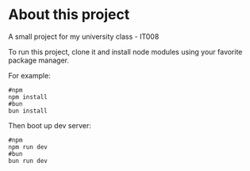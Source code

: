 # About this project

A small project for my university class - IT008

To run this project, clone it and install node modules using your favorite package manager.

For example:

```pwsh
#npm
npm install
#bun
bun install
```

Then boot up dev server:

```pwsh
#npm
npm run dev
#bun
bun run dev
```
